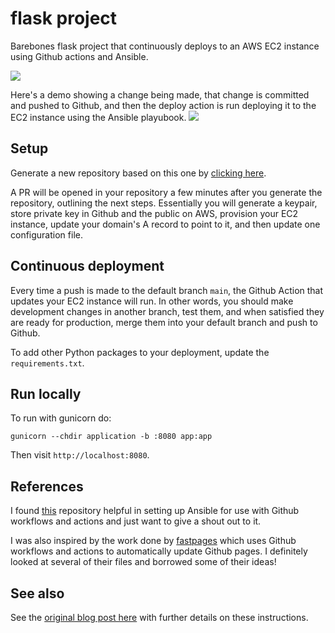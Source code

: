 # flask project

Barebones flask project that continuously deploys to an AWS EC2 instance using
Github actions and Ansible.

![](https://barnett.science/images/github_actions/diagram.png)

Here's a demo showing a change being made, that change is committed and pushed to
Github, and then the deploy action is run deploying it to the EC2 instance using the
Ansible playubook.
![](https://github.com/wesbarnett/flask-project/raw/main/demo.gif)

## Setup

Generate a new repository based on this one by [clicking here](https://github.com/wesbarnett/flask-project/generate).

A PR will be opened in your repository a few minutes after you generate the repository, outlining the next steps. Essentially you will generate a keypair, store private key in Github and the public on AWS, provision your EC2 instance, update your domain's A record to point to it, and then update one configuration file.

## Continuous deployment

Every time a push is made to the default branch `main`,
the Github Action that updates your EC2 instance will run. In other words, you should
make development changes in another branch, test them, and when satisfied they are ready
for production, merge them into your default branch and push to Github.

To add other Python packages to your deployment, update the `requirements.txt`.

## Run locally

To run with gunicorn do:

    gunicorn --chdir application -b :8080 app:app

Then visit `http://localhost:8080`.

## References

I found [this](https://github.com/Preetam/transverse/tree/main/.github)
repository helpful in setting up Ansible for use with Github workflows and actions and
just want to give a shout out to it.

I was also inspired by the work done by [fastpages](https://github.com/fastai/fastpages/) which uses Github workflows and
actions to automatically update Github pages. I definitely looked at several of their
files and borrowed some of their ideas!

## See also

See the [original blog post
here](https://barnett.science/linux/aws/ansible/github/2020/05/28/flask-actions.html)
with further details on these instructions.
